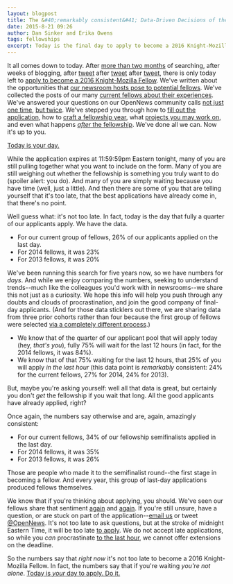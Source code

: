 ```yaml
---
layout: blogpost
title: The &#40;remarkably consistent&#41; Data-Driven Decisions of the Final Day of Fellowship Applications
date: 2015-8-21 09:26
author: Dan Sinker and Erika Owens
tags: fellowships
excerpt: Today is the final day to apply to become a 2016 Knight-Mozilla Fellow. After more than two months, these last few hours are all that's left. We crunch the numbers to see what previous last days have looked like and to let you know that you're not alone in waiting to today.
---
```

It all comes down to today. After [more than two months](https://opennews.org/blog/fellowship2016/) of searching, after weeks of blogging, after [tweet](https://twitter.com/opennews/status/608650559990689792) after [tweet](https://twitter.com/opennews/status/627236394042294272) after [tweet](https://twitter.com/opennews/status/634705806961709058), there is only today left to [apply to become a 2016 Knight-Mozilla Fellow](https://opennews.org/what/fellowships/apply). We've written about the opportunities that [our newsroom hosts pose to potential fellows](https://opennews.org/blog/fellowships-news-partners). We've collected the posts of our many [current fellows about their experiences](https://opennews.org/blog/fellowships-fellows-week-two). We've answered your questions on our OpenNews community calls [not just one time](https://etherpad.mozilla.org/opennews-calls-Aug19), [but twice](https://etherpad.mozilla.org/opennews-calls-Aug5). We've stepped you through how to [fill out the application](https://opennews.org/blog/fellowships-final-week-two), how to [craft a fellowship year](https://opennews.org/blog/fellowships-final-week-one), what [projects you may work on](https://opennews.org/blog/fellowships-final-week-three), and even what happens [*after* the fellowship](https://opennews.org/blog/fellowships-final-week-four). We've done all we can. Now it's up to you.

[Today is your day.](https://opennews.org/what/fellowships/apply)

While the application expires at 11:59:59pm Eastern tonight, many of you are still pulling together what you want to include on the form. Many of you are still weighing out whether the fellowship is something you truly want to do (spoiler alert: you do). And many of you are simply waiting because you have time (well, just a little). And then there are some of you that are telling yourself that it's too late, that the best applications have already come in, that there's no point.

Well guess what: it's not too late. In fact, today is the day that fully a quarter of our applicants apply. We have the data.

* For our current group of fellows, 26% of our applicants applied on the last day.
* For 2014 fellows, it was 23%
* For 2013 fellows, it was 20%

We've been running this search for five years now, so we have numbers for _days_. And while we enjoy comparing the numbers, seeking to understand trends--much like the colleagues you'd work with in newsrooms--we share this not just as a curiosity. We hope this info will help you push through any doubts and clouds of procrastination, and join the good company of final-day applicants. (And for those data sticklers out there, we are sharing data from three prior cohorts rather than four because the first group of fellows were selected [via a completely different process](https://wiki.mozilla.org/OpenNews/2011_Archive).)

* We know that of the quarter of our applicant pool that will apply today (hey, *that's you*), fully 75% will wait for the last 12 hours (in fact, for the 2014 fellows, it was 84%).
* We know that of that 75% waiting for the last 12 hours, that 25% of you will apply _in the last hour_ (this data point is _remarkably_ consistent: 24% for the current fellows, 27% for 2014, 24% for 2013).

But, maybe you're asking yourself: well all that data is great, but certainly you don't *get* the fellowship if you wait that long. All the good applicants have already applied, right?

Once again, the numbers say otherwise and are, again, amazingly consistent:

* For our current fellows, 34% of our fellowship semifinalists applied in the last day.
* For 2014 fellows, it was 35%
* For 2013 fellows, it was 26%

Those are people who made it to the semifinalist round--the first stage in becoming a fellow. And every year, this group of last-day applications produced fellows themselves.

We know that if you're thinking about applying, you should. We've seen our fellows share that sentiment [again](https://twitter.com/livlab/status/634395230133993472) and [again](http://blog.kavyasukumar.com/-reasons-to-apply-for-the-knight-mozilla-fellowship/). If you're still unsure, have a question, or are stuck on part of the application--[email us](mailto:opennews.org) or tweet [@OpenNews](https://twitter.com/opennews). It's not too late to ask questions, but at the stroke of midnight Eastern Time, it will be too late [to apply](https://opennews.org/what/fellowships/apply/). We do not accept late applications, so while you _can_ procrastinate [to the last hour](http://blog.kavyasukumar.com/10-9-8-and-deadline/), we cannot offer extensions on the deadline.

So the numbers say that *right now* it's not too late to become a 2016 Knight-Mozilla Fellow. In fact, the numbers say that if you're waiting *you're not alone*. [Today is _your_ day to apply. Do it.](https://opennews.org/what/fellowships/apply/)
